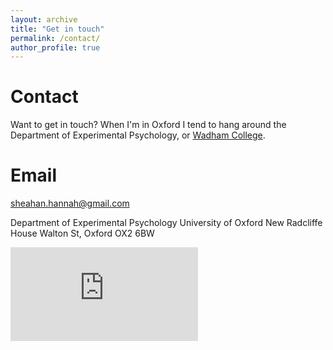 ```yaml
---
layout: archive
title: "Get in touch"
permalink: /contact/
author_profile: true
---
```



Contact
======
Want to get in touch? When I'm in Oxford I tend to hang around the Department of Experimental Psychology, or [Wadham College](https://www.wadham.ox.ac.uk/people/fellows-and-academic-staff/s/hannah-sheahan).

Email
======
sheahan.hannah@gmail.com

Department of Experimental Psychology
University of Oxford
New Radcliffe House
Walton St, Oxford OX2 6BW

<div class="container-fluid">
	<div id="map-container-google-1" class="z-depth-1-half map-container" style="height: 500px">
	 	<iframe src="https://www.google.com/maps/embed?pb=!1m18!1m12!1m3!1d2469.5168000297544!2d-1.267892084220709!3d51.76015877967752!2m3!1f0!2f0!3f0!3m2!1i1024!2i768!4f13.1!3m3!1m2!1s0x4876c6a0bb9a0715%3A0x93d6559e530b7946!2sNew%20Radcliffe%20House%2C%20Walton%20St%2C%20Oxford%20OX2%206BW!5e0!3m2!1sen!2suk!4v1569075125905!5m2!1sen!2suk" frameborder="0" style="border:0;" allowfullscreen=""></iframe>
	</div>
</div>
